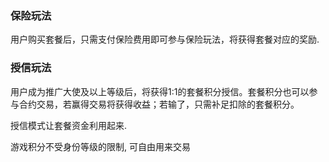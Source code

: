 
### 保险玩法

用户购买套餐后，只需支付保险费用即可参与保险玩法，将获得套餐对应的奖励.

### 授信玩法

用户成为推广大使及以上等级后，将获得1:1的套餐积分授信。套餐积分也可以参与合约交易，若赢得交易将获得收益；若输了，只需补足扣除的套餐积分。

授信模式让套餐资金利用起来.

游戏积分不受身份等级的限制, 可自由用来交易
